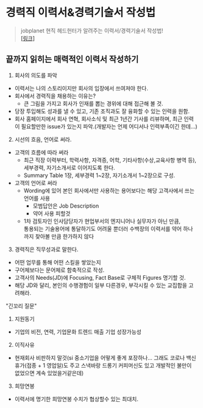 # 경력직 이력서&경력기술서 작성법
> jobplanet 현직 헤드헌터가 알려주는 이력서/경력기술서 작성법!  
> [[링크]](https://www.jobplanet.co.kr/contents/videos-34?utm_source=ct_native&utm_medium=banner&utm_campaign=de_videos34_20210503)

## 끝까지 읽히는 매력적인 이력서 작성하기
1. 회사의 의도를 파악  
  - 이력서는 나의 스토리이지만 회사의 입장에서 쓰여져야 한다.
  - 회사에서 경력직을 채용하는 이유는?
    + 큰 그림을 가지고 회사가 인재를 뽑는 경위에 대해 접근해 볼 것.
  - 당장 투입해도 성과를 낼 수 있고, 기존 조직과도 잘 융화할 수 있는 인력을 원함.
  - 회사 홈페이지에서 회사 연혁, 회사소식 및 최근 1년간 기사를 리뷰하며, 최근 인력이 필요할만한 issue가 있는지 파악.(개발자는 언제 어디서나 인력부족이긴 한데...)
2. 시선의 흐음, 언어로 써라.  
  - 고객의 흐름에 따라 써라
    - 최근 직장 이력부터, 학력사항, 자격증, 어학, 기타사항(수상,교육사항 병역 등), 세부경력, 자기소개서로 이어지도록 한다.
    - Summary Table 1장, 세부경력 1~2장, 자기소개서 1~2장으로 구성.
  - 고객의 언어로 써라
    - Wording에 있어 본인 회사에서만 사용하는 용어보다는 해당 고객사에서 쓰는 언어를 사용
      - 모범답안은 Job Description
      - 약어 사용 피할것
    - 1차 검토자인 인사담당자가 현업부서의 엔지니어나 실무자가 아닌 만큼,  
      통용되는 기술용어에 통달하기도 어려울 뿐더러 수백장의 이력서를 약어 하나까지 찾아볼 만큼 한가하지 않다
3. 경력직은 직무성과로 말한다.
  - 어떤 업무를 통해 어떤 스킬을 쌓았는지
  - 구어체보다는 문어체로 함축적으로 작성.
  - 고객사의 Needs(JD)에 Focusing, Fact Base로 구체적 Figures 명기할 것.
  - 해당 JD와 달리, 본인의 수행경험이 일부 다른경우, 부각시킬 수 있는 교집합을 고려해라.

"긴꼬리 질문"
1. 지원동기
  - 기업의 비전, 연력, 기업문화 트렌드 매출 기업 성장가능성
2. 이직사유
  - 현재회사 비판하지 말것(si 중소기업을 어떻게 좋게 포장하나... 그래도 코로나 백신 휴가(접종 + 1 영업일)도 주고 스낵바랑 드롱기 커피머신도 있고 개발적인 불만이 없었으면 계속 있었을거같은데)
3. 희망연봉
  - 이력서에 명기한 희망연봉 수치가 협상할수 있는 최대치.
